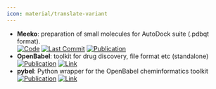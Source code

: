 ```yaml
---
icon: material/translate-variant
---
```


- **Meeko**: preparation of small molecules for AutoDock suite (.pdbqt format).  
		[![Code](https://img.shields.io/github/stars/forlilab/Meeko?style=for-the-badge&logo=github)](https://github.com/forlilab/Meeko) [![Last Commit](https://img.shields.io/github/last-commit/forlilab/Meeko?style=for-the-badge&logo=github)](https://github.com/forlilab/Meeko) [![Publication](https://img.shields.io/badge/Publication-Citations:7-blue?style=for-the-badge&logo=bookstack)](https://doi.org/10.1017/qrd.2022.18) 
- **OpenBabel**: toolkit for drug discovery, file format etc (standalone)  
	[![Publication](https://img.shields.io/badge/Publication-Citations:6332-blue?style=for-the-badge&logo=bookstack)](https://doi.org/10.1186/1758-2946-3-33) [![Link](https://img.shields.io/badge/Link-offline-red?style=for-the-badge&logo=xamarin&logoColor=red)](http://openbabel.org/wiki/Main_Page) 
- **pybel**: Python wrapper for the OpenBabel cheminformatics toolkit  
	[![Publication](https://img.shields.io/badge/Publication-Citations:N/A-blue?style=for-the-badge&logo=bookstack)](1752-153X-2-5) [![Link](https://img.shields.io/badge/Link-online-brightgreen?style=for-the-badge&logo=cachet&logoColor=65FF8F)](https://openbabel.org/docs/UseTheLibrary/Python_Pybel.html) 
